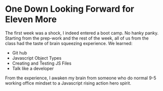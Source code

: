 # One Down Looking Forward for Eleven More 


The first week was a shock, I indeed entered a boot camp. No hanky panky. Starting from the prep-work and the rest of the week, all of us from the class had the taste of brain squeezing experience. We learned:

* Git hub
* Javascript Object Types
* Creating and Testing JS Files
* Talk like a developer

From the experience, I awaken my brain from someone who do normal 9-5 working office mindset to a Javascript rising action hero spirit.
